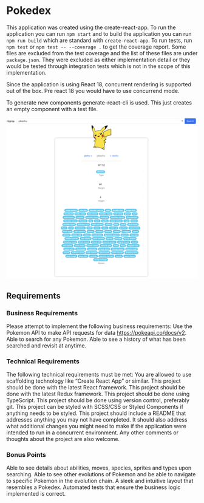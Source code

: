# Pokedex

This application was created using the create-react-app. To run the application you can run `npm start` and to build the application you can run `npm run build` which are standard with `create-react-app`. To run tests, run `npm test` or `npm test -- --coverage .` to get the coverage report. Some files are excluded from the test coverage and the list of these files are under `package.json`. They were excluded as either implementation detail or they would be tested through integration tests which is not in the scope of this implementation. 

Since the application is using React 18, concurrent rendering is supported out of the box. Pre react 18 you would have to use concurrend mode. 

To generate new components generate-react-cli is used. This just creates an empty component with a test file. 

![Alt text](pikachu.png "Pikachu")

## Requirements
### Business Requirements
Please attempt to implement the following business requirements:
Use the Pokemon API to make API requests for data https://pokeapi.co/docs/v2.
Able to search for any Pokemon.
Able to see a history of what has been searched and revisit at anytime.

### Technical Requirements
The following technical requirements must be met:
You are allowed to use scaffolding technology like “Create React App” or similar.
This project should be done with the latest React framework.
This project should be done with the latest Redux framework.
This project should be done using TypeScript.
This project should be done using version control, preferably git.
This project can be styled with SCSS/CSS or Styled Components if anything needs
to be styled.
This project should include a README that addresses anything you may not have
completed. It should also address what additional changes you might need to make
if the application were intended to run in a concurrent environment. Any other
comments or thoughts about the project are also welcome.

### Bonus Points
Able to see details about abilities, moves, species, sprites and types upon
searching.
Able to see other evolutions of Pokemon and be able to navigate to specific
Pokemon in the evolution chain.
A sleek and intuitive layout that resembles a Pokedex.
Automated tests that ensure the business logic implemented is correct.